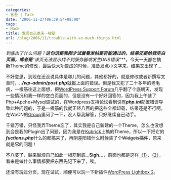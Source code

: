 ```yaml
---
categories:
- 言吾 | Talk
date: "2006-11-27T06:39:54+08:00"
tags:
- Hack
title: 发现自己原来一根筋
url: /blog/2006/11/trouble-with-so-much-things.html
---
```

**到底出了什么问题？**这句话是我刚才试着看发帖是否能通过的，结果还是给我空白页面，或者是***&#8220;该页无法显示找不到服务器或发生DNS错误&#8221;***。今天一天都在搞新Theme的修改，最后快大功告成的时候，准备发点小文字来，结果又出现了&#8230;

不好意思，到现在还没说具体是哪儿的问题，其他都好的，就是修改或者新撰写文章时，***../wp-admin/post.php***就报上面的错误。但是我又犯了二十多年的老毛病，一根筋往这上面想，把[WordPress Support Forum](http://wordpress.org/support/forum/3 "How-To and Troubleshooting « WordPress Support")几乎翻了个底朝天，发现一些情况和我一样的空白页面的，但是没有一个好好回答的，因为我上午装了Php+Apche+Mysql调试的，在Wordpress支持论坛看到说有***php.ini***配置错误导致此种问题的，于是一根筋的我就正经八百的把这些全都卸载，结果还是不行啊。在WpCN的[Group](http://groups.google.com/group/WordPressCN "WordpressCN Google Group")里问了一下，没人帮我解答，只好继续自己动手。
<!--more-->

千错万错，只怪我弄Theme忘了，其实我是自己新建的一个Theme，怎么也没想到会是我的Plugin出了问题，因为我是在[Kubrick](http://binarybonsai.com/wordpress/kubrick/ "Kubrick at Binary Bonsai")上搞的Theme，所以一下把它的***fuctions.php***什么的都搞来了，再阴差阳错什么时候装了个<del datetime="2006-11-26T11:22:41+00:00">Widgets插件</del>，原来就是**它**的问题！

不八婆了，越来越烦自己如此一根筋到底&#8230;**Sigh&#8230;**，前面也都是这样[（1）][1]、[（2）][2]，看来是做什么事情都要把东西先记下来了，唉。

还没有玩过分页，现在试试，顺便可以玩一下新插件[WordPress Lightbox 2](http://zeo.unic.net.my/notes/lightbox-js-version-20/ "WordPress Lightbox 2")。

 [1]: https://zhu8.net/blog/2006/11/small-cases.html " 二三事"
 [2]: https://zhu8.net/blog/2006/11/wordpress-language-pack-and-utw-permalink-structure-fix.html "解决WP汉化和UTW链接问题"